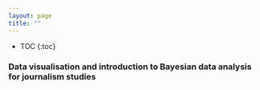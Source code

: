 ```yaml
---
layout: page
title: ""
---
```


* TOC
{:toc}

### Data visualisation and introduction to Bayesian data analysis for journalism studies
